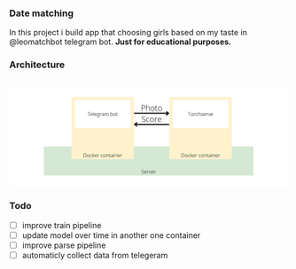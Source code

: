 ### Date matching

In this project i build app that choosing girls based on my taste in @leomatchbot telegram bot. **Just for educational purposes.**

### Architecture
<br><img src="img/Docker.png">


### Todo

* [ ] improve train pipeline
* [ ] update model over time in another one container
* [ ] improve parse pipeline
* [ ] automaticly collect data from telegeram 
